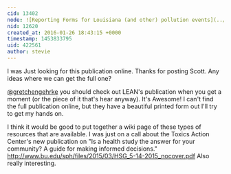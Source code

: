 ```yaml
---
cid: 13402
node: ![Reporting Forms for Louisiana (and other) pollution events](../notes/eustatic/01-26-2016/reporting-forms-for-louisiana-and-other-pollution-events)
nid: 12620
created_at: 2016-01-26 18:43:15 +0000
timestamp: 1453833795
uid: 422561
author: stevie
---
```


I was Just looking for this publication online. Thanks for posting Scott. Any ideas where we can get the full one?

[@gretchengehrke](/profile/gretchengehrke) you should check out LEAN's publication when you get a moment (or the piece of it that's hear anyway). It's Awesome! I can't find the full publication online, but they have a beautiful printed form out I'll try to get my hands on. 

 I think it would be good to put together a wiki page of these types of resources that are available. I was just on a call about the Toxics Action Center's new publication on "Is a health study the answer for your community? A guide for making informed decisions." http://www.bu.edu/sph/files/2015/03/HSG_5-14-2015_nocover.pdf Also really interesting. 